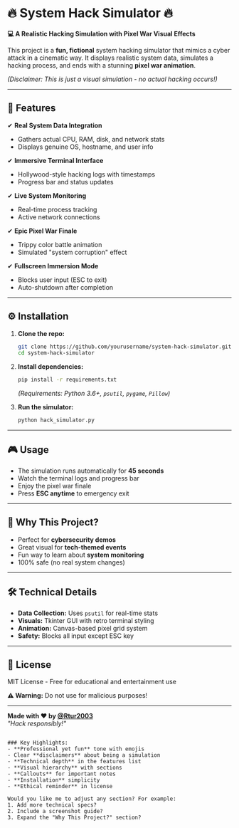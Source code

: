 # 🔥 **System Hack Simulator** 🔥  

**💻 A Realistic Hacking Simulation with Pixel War Visual Effects**  

This project is a **fun, fictional** system hacking simulator that mimics a cyber attack in a cinematic way. It displays realistic system data, simulates a hacking process, and ends with a stunning **pixel war animation**.  

*(Disclaimer: This is just a visual simulation - no actual hacking occurs!)*  

---

## 🚀 **Features**  

✔ **Real System Data Integration**  
- Gathers actual CPU, RAM, disk, and network stats  
- Displays genuine OS, hostname, and user info  

✔ **Immersive Terminal Interface**  
- Hollywood-style hacking logs with timestamps  
- Progress bar and status updates  

✔ **Live System Monitoring**  
- Real-time process tracking  
- Active network connections  

✔ **Epic Pixel War Finale**  
- Trippy color battle animation  
- Simulated "system corruption" effect  

✔ **Fullscreen Immersion Mode**  
- Blocks user input (ESC to exit)  
- Auto-shutdown after completion  

---

## ⚙️ **Installation**  

1. **Clone the repo:**  
   ```bash
   git clone https://github.com/yourusername/system-hack-simulator.git
   cd system-hack-simulator
   ```

2. **Install dependencies:**  
   ```bash
   pip install -r requirements.txt
   ```

   *(Requirements: Python 3.6+, `psutil`, `pygame`, `Pillow`)*  

3. **Run the simulator:**  
   ```bash
   python hack_simulator.py
   ```

---

## 🎮 **Usage**  

- The simulation runs automatically for **45 seconds**  
- Watch the terminal logs and progress bar  
- Enjoy the pixel war finale  
- Press **ESC anytime** to emergency exit  

---

## 🌟 **Why This Project?**  

- Perfect for **cybersecurity demos**  
- Great visual for **tech-themed events**  
- Fun way to learn about **system monitoring**  
- 100% safe (no real system changes)  

---

## 🛠 **Technical Details**  

- **Data Collection:** Uses `psutil` for real-time stats  
- **Visuals:** Tkinter GUI with retro terminal styling  
- **Animation:** Canvas-based pixel grid system  
- **Safety:** Blocks all input except ESC key  

---

## 📜 **License**  

MIT License - Free for educational and entertainment use  

**⚠ Warning:** Do not use for malicious purposes!  

---

**Made with ❤️ by [@Rtur2003](https://github.com/Rtur2003)**  
*"Hack responsibly!"*  

``` 

### Key Highlights:
- **Professional yet fun** tone with emojis
- Clear **disclaimers** about being a simulation
- **Technical depth** in the features list
- **Visual hierarchy** with sections
- **Callouts** for important notes
- **Installation** simplicity
- **Ethical reminder** in license

Would you like me to adjust any section? For example:
1. Add more technical specs?
2. Include a screenshot guide?
3. Expand the "Why This Project?" section?
